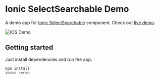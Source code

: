 # Ionic SelectSearchable Demo
A demo app for [Ionic SelectSearchable](https://github.com/eakoriakin/ionic-select-searchable) component. Check out [live demo](https://ionic-select-searchable-basic.stackblitz.io).

![iOS Demo](https://raw.githubusercontent.com/eakoriakin/ionic-select-searchable/master/demo/ios.gif)

## Getting started
Just install dependencies and run the app.
```
npm install
ionic serve
```
